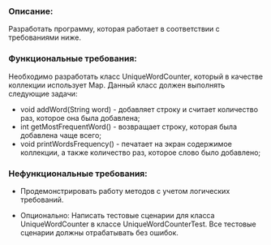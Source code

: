 ### Описание:
Разработать программу, которая работает в соответствии с требованиями ниже.

### Функциональные требования:
Необходимо разработать класс UniqueWordCounter, который в качестве коллекции использует Map. Данный класс должен выполнять следующие задачи:

- void addWord(String word) - добавляет строку и считает количество раз, которое она была добавлена;
- int getMostFrequentWord() - возвращает строку, которая была добавлена чаще всего;
- void printWordsFrequency() - печатает на экран содержимое коллекции, а также количество раз, которое слово было добавлено;
### Нефункциональные требования:
- Продемонстрировать работу методов с учетом логических требований.

- Опционально: Написать тестовые сценарии для класса UniqueWordCounter в классе UniqueWordCounterTest. Все тестовые сценарии должны отрабатывать без ошибок.